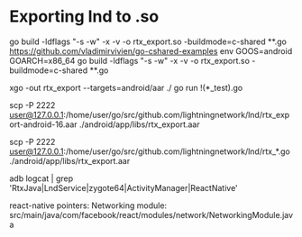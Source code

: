# Exporting lnd to .so

go build -ldflags "-s -w" -x -v -o rtx_export.so -buildmode=c-shared **.go
https://github.com/vladimirvivien/go-cshared-examples
env GOOS=android GOARCH=x86_64 go build -ldflags "-s -w" -x -v -o rtx_export.so -buildmode=c-shared **.go

xgo -out rtx_export --targets=android/aar ./
go run !(*_test).go

scp -P 2222 user@127.0.0.1:/home/user/go/src/github.com/lightningnetwork/lnd/rtx_export-android-16.aar ./android/app/libs/rtx_export.aar

scp -P 2222 user@127.0.0.1:/home/user/go/src/github.com/lightningnetwork/lnd/rtx_*.go ./android/app/libs/rtx_export.aar

adb logcat | grep 'RtxJava\|LndService\|zygote64\|ActivityManager\|ReactNative'



react-native pointers:
Networking module:
src/main/java/com/facebook/react/modules/network/NetworkingModule.java